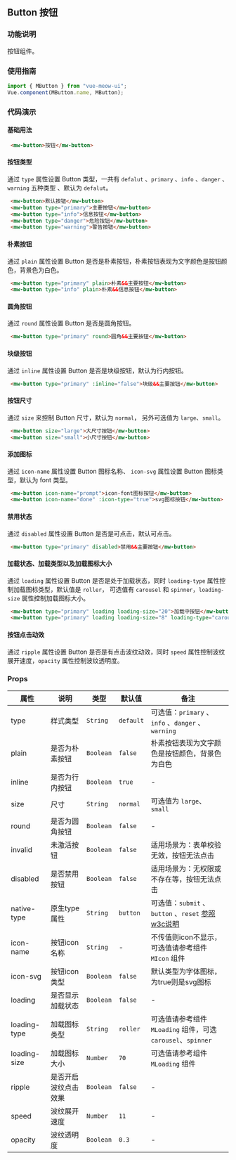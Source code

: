 ## Button 按钮
### 功能说明
按钮组件。
### 使用指南
``` javascript
import { MButton } from "vue-meow-ui";
Vue.component(MButton.name, MButton);
```
### 代码演示
#### 基础用法
```html
 <mw-button>按钮</mw-button>
```
#### 按钮类型
通过 `type` 属性设置 Button 类型，一共有 `defalut` 、`primary` 、`info` 、`danger` 、`warning`  五种类型 、默认为 `defalut`。
```html
 <mw-button>默认按钮</mw-button>
 <mw-button type="primary">主要按钮</mw-button>
 <mw-button type="info">信息按钮</mw-button>
 <mw-button type="danger">危险按钮</mw-button>
 <mw-button type="warning">警告按钮</mw-button>
```
#### 朴素按钮
通过 `plain` 属性设置 Button 是否是朴素按钮，朴素按钮表现为文字颜色是按钮颜色，背景色为白色。
```html
 <mw-button type="primary" plain>朴素&&主要按钮</mw-button>
 <mw-button type="info" plain>朴素&&信息按钮</mw-button>
```
#### 圆角按钮
通过 `round` 属性设置 Button 是否是圆角按钮。
```html
 <mw-button type="primary" round>圆角&&主要按钮</mw-button>
```
#### 块级按钮
通过 `inline` 属性设置 Button 是否是块级按钮，默认为行内按钮。
```html
 <mw-button type="primary" :inline="false">块级&&主要按钮</mw-button>
```
#### 按钮尺寸
通过 `size` 来控制 Button 尺寸，默认为 `normal`， 另外可选值为 `large`、`small`。
```html
 <mw-button size="large">大尺寸按钮</mw-button>
 <mw-button size="small">小尺寸按钮</mw-button>
```
#### 添加图标
通过 `icon-name` 属性设置 Button 图标名称、 `icon-svg` 属性设置 Button 图标类型，默认为 font 类型。
```html
 <mw-button icon-name="prompt">icon-font图标按钮</mw-button>
 <mw-button icon-name="done" :icon-type="true">svg图标按钮</mw-button>
```
#### 禁用状态
通过 `disabled` 属性设置 Button 是否是可点击，默认可点击。
```html
 <mw-button type="primary" disabled>禁用&&主要按钮</mw-button>
```
#### 加载状态、加载类型以及加载图标大小
通过 `loading` 属性设置 Button 是否是处于加载状态，同时 `loading-type` 属性控制加载图标类型，默认值是 `roller`， 可选值有 `carousel` 和 `spinner`，`loading-size` 属性控制加载图标大小。
```html
 <mw-button type="primary" loading loading-size="20">加载中按钮</mw-button>
 <mw-button type="primary" loading loading-size="8" loading-type="carousel">加载中按钮</mw-button>
```
#### 按钮点击动效
通过 `ripple` 属性设置 Button 是否是有点击波纹动效，同时 `speed` 属性控制波纹展开速度，`opacity` 属性控制波纹透明度。
### Props 
| 属性 | 说明 | 类型 | 默认值 | 备注 |
|------|------|------|------|------|
| type | 样式类型 | `String` | `default` | 可选值：`primary` 、`info` 、`danger` 、`warning` |
| plain | 是否为朴素按钮 | `Boolean` | `false` | 朴素按钮表现为文字颜色是按钮颜色，背景色为白色 |
| inline | 是否为行内按钮 | `Boolean` | `true` | - |
| size | 尺寸 | `String` | `normal` | 可选值为 `large`、 `small` |
| round | 是否为圆角按钮 | `Boolean` | `false` | - |
| invalid | 未激活按钮 | `Boolean` | `false` | 适用场景为：表单校验无效，按钮无法点击 |
| disabled | 是否禁用按钮 | `Boolean` | `false` | 适用场景为：无权限或不存在等，按钮无法点击 |
| native-type | 原生type属性 | `String` | `button` | 可选值：`submit` 、`button` 、`reset` [参照w3c说明](http://www.w3school.com.cn/tags/att_button_type.asp) |
| icon-name | 按钮icon名称 | `String` | - | 不传值则icon不显示，可选值请参考组件 `MIcon` 组件 |
| icon-svg | 按钮icon类型 | `Boolean` | `false` | 默认类型为字体图标，为true则是svg图标 |
| loading | 是否显示加载状态 | `Boolean` | `false` | - |
| loading-type | 加载图标类型 | `String` | `roller` | 可选值请参考组件 `MLoading` 组件，可选 `carousel`、`spinner` |
| loading-size | 加载图标大小 | `Number` | `70` | 可选值请参考组件 `MLoading` 组件 |
| ripple | 是否开启波纹点击效果 | `Boolean` | `false` | - |
| speed | 波纹展开速度 | `Number` | `11` | - |
| opacity | 波纹透明度 | `Boolean` | `0.3` | - |
